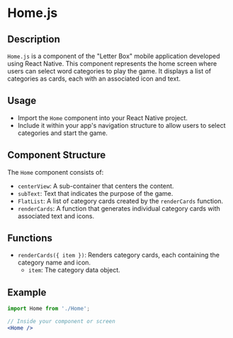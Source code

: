 # Home.js

## Description

`Home.js` is a component of the "Letter Box" mobile application developed using React Native. This component represents the home screen where users can select word categories to play the game. It displays a list of categories as cards, each with an associated icon and text.

## Usage

- Import the `Home` component into your React Native project.
- Include it within your app's navigation structure to allow users to select categories and start the game.

## Component Structure

The `Home` component consists of:

- `centerView`: A sub-container that centers the content.
- `subText`: Text that indicates the purpose of the game.
- `FlatList`: A list of category cards created by the `renderCards` function.
- `renderCards`: A function that generates individual category cards with associated text and icons.

## Functions

- `renderCards({ item })`: Renders category cards, each containing the category name and icon.
  - `item`: The category data object.
  
## Example

```jsx
import Home from './Home';

// Inside your component or screen
<Home />
